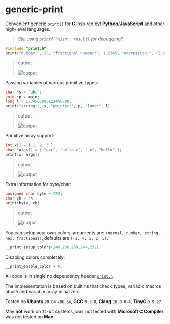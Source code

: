 # generic-print
Convenient generic `print()` for **C** inspired byt **Python**/**JavaScript** and other high-level languages.

> *Still using `printf("%i\n", result)` for debugging?*

```c
#include "print.h"
print("number:", 25, "fractional number:", 1.2345, "expression:", (2.0 + 5) / 3);
```

> output
> 
> ![output](https://raw.githubusercontent.com/exebook/generic-print/main/output-demo1.png)

Passing variables of various primitive types:
```c
char *s = "abc";
void *p = main;
long l = 1234567890123456789;
print("string:", s, "pointer:", p, "long:", l);
```
> output
> 
> ![output](https://raw.githubusercontent.com/exebook/generic-print/main/output-demo2.png)

Primitive array support:
```c
int x[] = { 1, 2, 3 };
char *args[] = { "gcc", "hello.c", "-o", "hello" };
print(x, args);
```
> output
> 
> ![output](https://raw.githubusercontent.com/exebook/generic-print/main/output-demo3.png)

Extra information for byte/char:
```c
unsigned char byte = 222;
char ch = 'A';
print(byte, ch)
```
> output
> 
> ![output](https://raw.githubusercontent.com/exebook/generic-print/main/output-demo4.png)

You can setup your own colors, arguments are: `(normal, number, string, hex, fractional)`, defaults are `(-1, 4, 1, 2, 5)`.
```c
__print_setup_colors(249,236,239,244,232);
```
Disabling colors completely:
```c
__print_enable_color = 0;
```

All code is in single no dependency header [`print.h`](https://github.com/exebook/generic-print/blob/main/print.h).

The implementation is based on builtins that check types, variadic macros abuse and variable array initializers.

Tested on **Ubuntu** `20.04` `x86_64`, **GCC** `9.3.0`, **Clang** `10.0.0-4`, **TinyC** `0.9.27`.

May **not** work on `32`-bit systems, was not tested with **Microsoft C Compiler**, was not tested on **Mac**.

